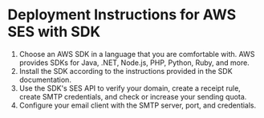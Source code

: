 # Deployment Instructions for AWS SES with SDK

1. Choose an AWS SDK in a language that you are comfortable with. AWS provides SDKs for Java, .NET, Node.js, PHP, Python, Ruby, and more.
2. Install the SDK according to the instructions provided in the SDK documentation.
3. Use the SDK's SES API to verify your domain, create a receipt rule, create SMTP credentials, and check or increase your sending quota.
4. Configure your email client with the SMTP server, port, and credentials.
